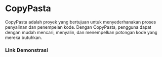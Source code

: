 # CopyPasta

CopyPasta adalah proyek yang bertujuan untuk menyederhanakan proses penyalinan dan penempelan kode. Dengan CopyPasta, pengguna dapat dengan mudah mencari, menyalin, dan menempelkan potongan kode yang mereka butuhkan. 

### Link Demonstrasi
